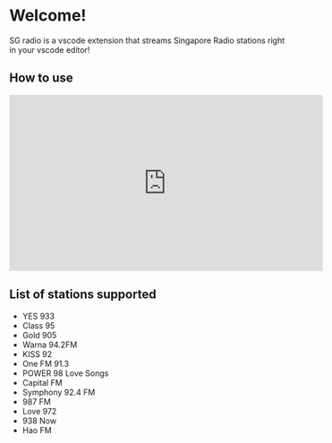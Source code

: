 # Welcome!

SG radio is a vscode extension that streams Singapore Radio stations right in your vscode editor!

## How to use

<iframe width="560" height="315" src="https://www.youtube.com/embed/QftFJei0v4g?si=CjEbvoCOXej34D7Z" title="YouTube video player" frameborder="0" allow="accelerometer; autoplay; clipboard-write; encrypted-media; gyroscope; picture-in-picture; web-share" referrerpolicy="strict-origin-when-cross-origin" allowfullscreen></iframe>

## List of stations supported

- YES 933
- Class 95
- Gold 905
- Warna 94.2FM
- KISS 92
- One FM 91.3
- POWER 98 Love Songs
- Capital FM
- Symphony 92.4 FM
- 987 FM
- Love 972
- 938 Now
- Hao FM
